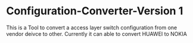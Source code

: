 # Configuration-Converter-Version 1
This is a Tool to convert a access layer switch configuration from one vendor deivce to other. Currently it can able to convert HUAWEI to NOKIA 
